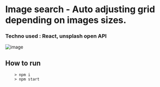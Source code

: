 # Image search - Auto adjusting grid depending on images sizes.
### Techno used : React, unsplash open API

![image](https://user-images.githubusercontent.com/71257149/165825116-f9e61259-a657-4770-9132-cf7f8c6eac96.png)

## How to run 
```
	> npm i
	> npm start
```
